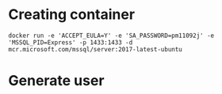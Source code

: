 # Creating container
```DOS
docker run -e 'ACCEPT_EULA=Y' -e 'SA_PASSWORD=pm11092j' -e 'MSSQL_PID=Express' -p 1433:1433 -d mcr.microsoft.com/mssql/server:2017-latest-ubuntu 
```

# Generate user
```SQL

```